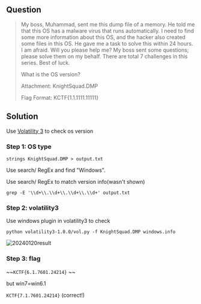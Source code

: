 ## Question

> My boss, Muhammad, sent me this dump file of a memory. He told me that this OS has a malware virus that runs automatically. I need to find some more information about this OS, and the hacker also created some files in this OS. He gave me a task to solve this within 24 hours. I am afraid. Will you please help me? My boss sent some questions; please solve them on my behalf. There are total 7 challenges in this series. Best of luck.
>
> What is the OS version?
>
> Attachment: KnightSquad.DMP
>
> Flag Format: KCTF{1.1.1111.11111}

## Solution

Use [Volatility 3](https://volatility3.readthedocs.io/en/latest/volatility3.html) to check os version

### Step 1: OS type

```shell
strings KnightSquad.DMP > output.txt
```
Use search/ RegEx and find "Windows".

Use search/ RegEx to match version info(wasn't shown)
```shell
grep -E '\\d+\\.\\d+\\.\\d+\\.\\d+' output.txt
```

### Step 2: volatility3
Use windows plugin in volatility3 to check 

```shell
python volatility3-1.0.0/vol.py -f KnightSquad.DMP windows.info
```
![20240120result](https://github.com/drunken-boat/CTF-WriteUps/assets/80751447/ad958a43-6ee0-4965-ac38-7ae8409c3cc5)

### Step 3: flag
~~`KCTF{6.1.7601.24214}` ~~

but win7=win6.1

`KCTF{7.1.7601.24214}` (correct!)
